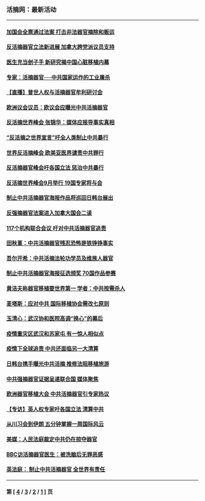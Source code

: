 ### 活摘网：最新活动
---
#### [加国会全票通过法案 打击非法器官摘除和贩运](../../pages/nf5883/n13884924.md?03160430) 
#### [反活摘器官立法新进展 加拿大跨党派议员支持](../../pages/nf5883/n13876061.md?03160430) 
#### [医生充当刽子手 新研究揭中国心脏移植内幕](../../pages/nf5883/n13772291.md?03160430) 
#### [专家：活摘器官──中共国家运作的工业屠杀](../../pages/nf5883/n13761178.md?03160430) 
#### [【直播】普世人权与活摘器官牟利研讨会](../../pages/nf5883/n13425146.md?03160430) 
#### [欧洲议会议员：欧议会应曝光中共活摘器官](../../pages/nf5883/n13336571.md?03160430) 
#### [反活摘世界峰会 张锦华：媒体应报导事实真相](../../pages/nf5883/n13278502.md?03160430) 
#### [“反活摘之世界宣言”吁全人类制止中共暴行](../../pages/nf5883/n13259730.md?03160430) 
#### [世界反活摘峰会 欧美亚医界谴责中共罪行](../../pages/nf5883/n13253550.md?03160430) 
#### [反活摘器官峰会吁各国立法 惩治中共暴行](../../pages/nf5883/n13245052.md?03160430) 
#### [反活摘世界峰会9月举行 19国专家将与会](../../pages/nf5883/n13201492.md?03160430) 
#### [制止中共活摘器官海报作品将巡回日韩台展出](../../pages/nf5883/n13177791.md?03160430) 
#### [反强摘器官法案进入加拿大国会二读](../../pages/nf5883/n13033450.md?03160430) 
#### [117个机构联合会议 吁对中共活摘器官追责](../../pages/nf5883/n12775087.md?03160430) 
#### [田秋堇：中共活摘器官残忍恐怖是铁铮铮事实](../../pages/nf5883/n12702148.md?03160430) 
#### [吾尔开希：中共活摘法轮功学员及维族人器官](../../pages/nf5883/n12693197.md?03160430) 
#### [制止中共活摘器官海报征选颁奖 70国作品参赛](../../pages/nf5883/n12692050.md?03160430) 
#### [黄洁夫称器官移植要世界第一 学者：中共按需杀人](../../pages/nf5883/n12572329.md?03160430) 
#### [麦塔斯：应对中共 国际移植协会需改七原则](../../pages/nf5883/n12514711.md?03160430) 
#### [玉清心：武汉协和医院高调“换心”的幕后](../../pages/nf5883/n12298730.md?03160430) 
#### [疫情重灾区武汉和苏家屯 有一惊人相似点](../../pages/nf5883/n12150824.md?03160430) 
#### [疫情下全球追责 中共还面临另一大清算](../../pages/nf5883/n12070397.md?03160430) 
#### [日韩台携手曝光中共活摘 推修法阻移植旅游](../../pages/nf5883/n11712046.md?03160430) 
#### [中共强摘器官证据呈递联合国 媒体聚焦](../../pages/nf5883/n11546426.md?03160430) 
#### [欧洲器官移植大会 中共活摘器官引专家热议](../../pages/nf5883/n11539095.md?03160430) 
#### [【专访】英人权专家吁各国立法 清算中共](../../pages/nf5883/n11367315.md?03160430) 
#### [从川习会到伊朗 五分钟掌握一周国际风云](../../pages/nf5883/n11338520.md?03160430) 
#### [美媒：人民法庭裁定中共仍在掠夺器官](../../pages/nf5883/n11334897.md?03160430) 
#### [BBC访活摘器官医生：被洗脑后无罪恶感](../../pages/nf5883/n11335935.md?03160430) 
#### [英法庭： 制止中共活摘器官 全世界有责任](../../pages/nf5883/n11330691.md?03160430) 

---
#### 第 [ [4](./4.md?03160430) / [3](./3.md?03160430) / [2](./2.md?03160430) / [1](./1.md?03160430) ] 页
